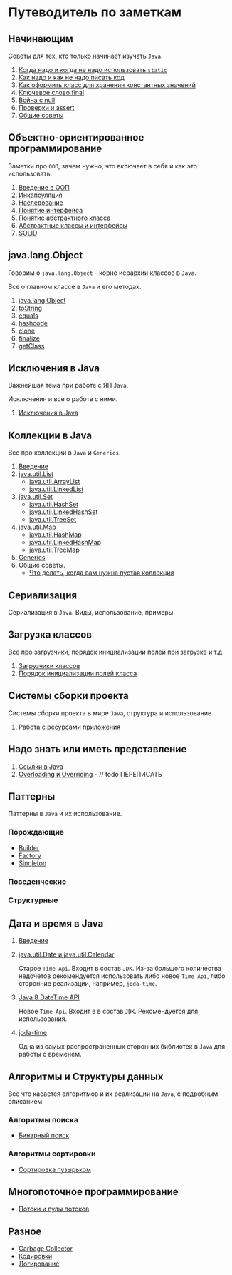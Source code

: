 # Путеводитель по заметкам

## Начинающим

Советы для тех, кто только начинает изучать `Java`.

1. [Когда надо и когда не надо использовать `static`](../start/static_java.md)
2. [Как надо и как не надо писать код](../start/code_style.md)
3. [Как оформить класс для хранения константных значений](../start/classes_for_static.md)
4. [Ключевое слово final](../start/final.md)
5. [Война с null](../start/null_war.md)
6. [Проверки и assert](../start/assertions.md)
7. [Общие советы](../start/advices.md)

## Объектно-ориентированное программирование

Заметки про `ООП`, зачем нужно, что включает в себя и как это использовать.

1. [Введение в ООП](../oop/intro.md)
2. [Инкапсуляция](../oop/encapsulation.md)
3. [Наследование](../oop/inheritance.md)
4. [Понятие интерфейса](../oop/interface.md)
5. [Понятие абстрактного класса](../oop/abstract_class.md)
6. [Абстрактные классы и интерфейсы](../oop/abstract_vs_interface.md)
7. [SOLID](../oop/SOLID.md)

## java.lang.Object

Говорим о `java.lang.Object` - корне иерархии классов в `Java`.

Все о главном классе в `Java` и его методах.

1. [java.lang.Object](../object/intro.md)
2. [toString](../object/toString.md)
3. [equals](../object/equals.md)
4. [hashcode](../object/hashcode.md)
5. [clone](../object/clone.md)
6. [finalize](../object/finalize.md)
7. [getClass](../object/getClass.md)

## Исключения в Java

Важнейшая тема при работе с ЯП `Java`.

Исключения и все о работе с ними.

1. [Исключения в Java](../exceptions/exceptions.md)

## Коллекции в Java

Все про коллекции в `Java` и `Generics`.

1. [Введение](../collections/intro.md)
2. [java.util.List](../collections/list/intro.md)
    * [java.util.ArrayList](../collections/list/array_list.md)
    * [java.util.LinkedList](../collections/list/linked_list.md)
3. [java.util.Set](../collections/set/intro.md)
    * [java.util.HashSet](../collections/set/hash_set.md)
    * [java.util.LinkedHashSet](../collections/set/linked_hash_set.md)
    * [java.util.TreeSet](../collections/set/tree_set.md)
4. [java.util.Map](../collections/map/intro.md)
    * [java.util.HashMap](../collections/map/hash_map.md)
    * [java.util.LinkedHashMap](../collections/map/linked_hash_map.md)
    * [java.util.TreeMap](../collections/map/tree_map.md)
5. [Generics](../collections/generics/generics.md)
6. Общие советы.
    * [Что делать, когда вам нужна пустая коллекция](../collections/empty_collections.md)

## Сериализация

  Сериализация в `Java`. Виды, использование, примеры.

## Загрузка классов

Все про загрузчики, порядок инициализации полей при загрузке и т.д.

1. [Загрузчики классов](../classes/class_loading.md)
2. [Порядок инициализации полей класса](../classes/order_of_loading.md)  

## Системы сборки проекта

  Системы сборки проекта в мире `Java`, структура и использование.

  1. [Работа с ресурсами приложения](../build/resources.md)

## Надо знать или иметь представление

  1. [Ссылки в Java](../common/reference.md)
  2. [Overloading и Overriding](../common/over-load-ride.md) - // todo ПЕРЕПИСАТЬ

## Паттерны

Паттерны в `Java` и их использование.

### Порождающие

* [Builder](../patterns/creational/builder.md)
* [Factory](../patterns/creational/factory.md)
* [Singleton](../patterns/creational/singleton.md)

### Поведенческие

### Структурные

## Дата и время в Java

1. [Введение](../other/date/intro.md)
2. [java.util.Date и java.util.Calendar](../other/date/date_and_calendar.md)

    Старое `Time Api`. Входит в состав `JDK`. Из-за большого количества недочетов рекомендуется использовать либо новое `Time Api`, либо сторонние реализации, например, `joda-time`.
3. [Java 8 DateTime API](../other/date/java_8_time_api.md)

    Новое `Time Api`. Входит в в состав `JDK`. Рекомендуется для использования.
4. [joda-time](../other/date/joda_time.md)

    Одна из самых распространенных сторонних библиотек в `Java` для работы с временем.

## Алгоритмы и Структуры данных

Все что касается алгоритмов и их реализации на `Java`, с подробным описанием.

### Алгоритмы поиска

* [Бинарный поиск](../algorithms/search/binary.md)

### Алгоритмы сортировки

* [Сортировка пузырьком](../algorithms/sorting/bubble.md)

## Многопоточное программирование

* [Потоки и пулы потоков](../concurrency/Concurrency.md)

## Разное

* [Garbage Collector](../other/garbage_collector.md)
* [Кодировки](../other/encoding.md)
* [Логирование](../other/logging.md)
